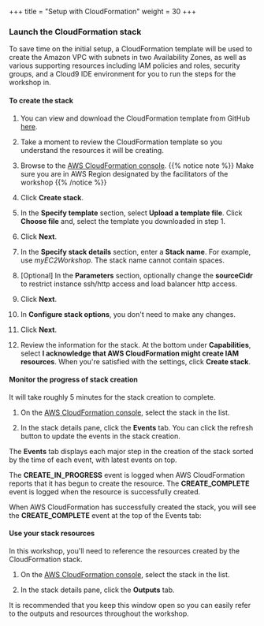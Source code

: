 +++
title = "Setup with CloudFormation"
weight = 30
+++

### Launch the CloudFormation stack

To save time on the initial setup, a CloudFormation template will be used to create the Amazon VPC with subnets in two Availability Zones, as well as various supporting resources including IAM policies and roles, security groups, and a Cloud9 IDE environment for you to run the steps for the workshop in.

#### To create the stack

1. You can view and download the CloudFormation template from GitHub [here](https://raw.githubusercontent.com/awslabs/ec2-spot-workshops/master/workshops/ec2-auto-scaling-with-multiple-instance-types-and-purchase-options/ec2-auto-scaling-with-multiple-instance-types-and-purchase-options.yaml).
                                                                            
1. Take a moment to review the CloudFormation template so you understand the resources it will be creating.

1. Browse to the [AWS CloudFormation console](https://console.aws.amazon.com/cloudformation).
{{% notice note %}}
Make sure you are in AWS Region designated by the facilitators of the workshop
{{% /notice %}}
1. Click **Create stack**.

1. In the **Specify template** section, select **Upload a template file**. Click **Choose file** and, select the template you downloaded in step 1.

1. Click **Next**.

1. In the **Specify stack details** section, enter a **Stack name**. For example, use *myEC2Workshop*. The stack name cannot contain spaces.

1. [Optional] In the **Parameters** section, optionally change the **sourceCidr** to restrict instance ssh/http access and load balancer http access.

1. Click **Next**.

1. In **Configure stack options**, you don't need to make any changes.

1. Click **Next**.

1. Review the information for the stack. At the bottom under **Capabilities**, select **I acknowledge that AWS CloudFormation might create IAM resources**. When you're satisfied with the settings, click **Create stack**.

#### Monitor the progress of stack creation

It will take roughly 5 minutes for the stack creation to complete.

1. On the [AWS CloudFormation console](https://console.aws.amazon.com/cloudformation), select the stack in the list.

1. In the stack details pane, click the **Events** tab. You can click the refresh button to update the events in the stack creation.
 
The **Events** tab displays each major step in the creation of the stack sorted by the time of each event, with latest events on top.

The **CREATE\_IN\_PROGRESS** event is logged when AWS CloudFormation reports that it has begun to create the resource. The **CREATE_COMPLETE** event is logged when the resource is successfully created.

When AWS CloudFormation has successfully created the stack, you will see the **CREATE_COMPLETE** event at the top of the Events tab:

#### Use your stack resources

In this workshop, you'll need to reference the resources created by the CloudFormation stack.

1. On the [AWS CloudFormation console](https://console.aws.amazon.com/cloudformation), select the stack in the list.

1. In the stack details pane, click the **Outputs** tab.

It is recommended that you keep this window open so you can easily refer to the outputs and resources throughout the workshop.